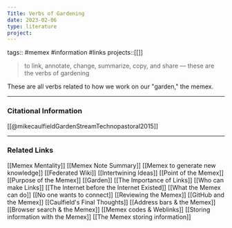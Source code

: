 ```yaml
---
Title: Verbs of Gardening
date: 2023-02-06
type: literature
project:
---
```

tags:: #memex #information #links
projects::[[]]

> to link, annotate, change, summarize, copy, and share — these are the verbs of gardening

These are all verbs related to how we work on our "garden," the memex.

---
### Citational Information

[[@mikecaulfieldGardenStreamTechnopastoral2015]]

---

### Related Links

[[Memex Mentality]]
[[Memex Note Summary]]
[[Memex to generate new knowledge]]
[[Federated Wiki]]
[[Intertwining Ideas]]
[[Point of the Memex]]
[[Purpose of the Memex]]
[[Garden]]
[[The Importance of Links]]
[[Who can make Links]]
[[The Internet before the Internet Existed]]
[[What the Memex can do]]
[[No one wants to connect]]
[[Reviewing the Memex]]
[[GitHub and the Memex]]
[[Caulfield's Final Thoughts]]
[[Address bars & the Memex]]
[[Browser search & the Memex]]
[[Memex codes & Weblinks]]
[[Storing information with the Memex]]
[[The Memex storing information]]